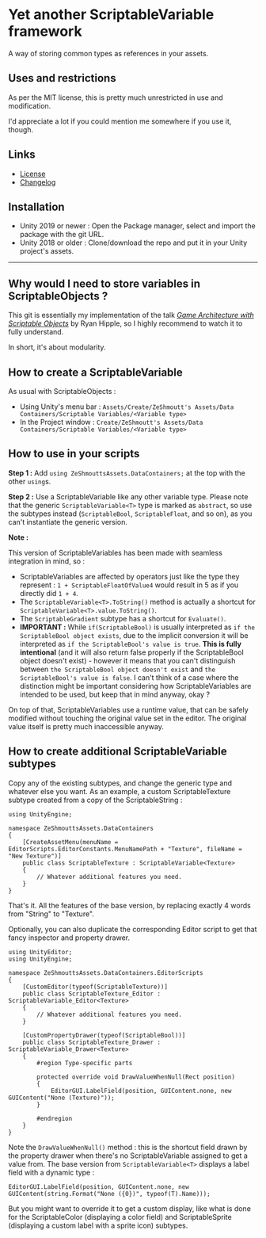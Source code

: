 # Yet another ScriptableVariable framework

A way of storing common types as references in your assets.



## Uses and restrictions

As per the MIT license, this is pretty much unrestricted in use and modification.

I'd appreciate a lot if you could mention me somewhere if you use it, though.

## Links

 - [License](LICENSE)
 - [Changelog](CHANGELOG.md)

## Installation

 - Unity 2019 or newer : Open the Package manager, select  and import the package with the git URL.
 - Unity 2018 or older : Clone/download the repo and put it in your Unity project's assets.
 
-----

## Why would I need to store variables in ScriptableObjects ?

This git is essentially my implementation of the talk [*Game Architecture with Scriptable Objects*](https://www.youtube.com/watch?v=raQ3iHhE_Kk) by Ryan Hipple, so I highly recommend to watch it to fully understand.

In short, it's about modularity.

## How to create a ScriptableVariable

As usual with ScriptableObjects :

* Using Unity's menu bar : `Assets/Create/ZeShmoutt's Assets/Data Containers/Scriptable Variables/<Variable type>`
* In the Project window : `Create/ZeShmoutt's Assets/Data Containers/Scriptable Variables/<Variable type>`

## How to use in your scripts

**Step 1 :** Add `using ZeShmouttsAssets.DataContainers;` at the top with the other `using`s.

**Step 2 :** Use a ScriptableVariable like any other variable type. Please note that the generic `ScriptableVariable<T>` type is marked as `abstract`, so use the subtypes instead (`ScriptableBool`, `ScriptableFloat`, and so on), as you can't instantiate the generic version.

**Note :**

This version of ScriptableVariables has been made with seamless integration in mind, so :

* ScriptableVariables are affected by operators just like the type they represent : `1 + ScriptableFloatOfValue4` would result in 5 as if you directly did `1 + 4`.
* The `ScriptableVariable<T>.ToString()` method is actually a shortcut for `ScriptableVariable<T>.value.ToString()`.
* The `ScriptableGradient` subtype has a shortcut for `Evaluate()`.
* **IMPORTANT :** While `if(ScriptableBool)` is usually interpreted as `if the ScriptableBool object exists`, due to the implicit conversion it will be interpreted as `if the ScriptableBool's value is true`. **This is fully intentional** (and it will also return false properly if the ScriptableBool object doesn't exist) - however it means that you can't distinguish between `the ScriptableBool object doesn't exist` and `the ScriptableBool's value is false`. I can't think of a case where the distinction might be important considering how ScriptableVariables are intended to be used, but keep that in mind anyway, okay ?

On top of that, ScriptableVariables use a runtime value, that can be safely modified without touching the original value set in the editor. The original value itself is pretty much inaccessible anyway.

## How to create additional ScriptableVariable subtypes

Copy any of the existing subtypes, and change the generic type and whatever else you want. As an example, a custom ScriptableTexture subtype created from a copy of the ScriptableString :

    using UnityEngine;

    namespace ZeShmouttsAssets.DataContainers
    {
        [CreateAssetMenu(menuName = EditorScripts.EditorConstants.MenuNamePath + "Texture", fileName = "New Texture")]
        public class ScriptableTexture : ScriptableVariable<Texture>
        {
            // Whatever additional features you need.
        } 
    }
    
That's it. All the features of the base version, by replacing exactly 4 words from "String" to "Texture".

Optionally, you can also duplicate the corresponding Editor script to get that fancy inspector and property drawer.

	using UnityEditor;
	using UnityEngine;

	namespace ZeShmouttsAssets.DataContainers.EditorScripts
	{
		[CustomEditor(typeof(ScriptableTexture))]
		public class ScriptableTexture_Editor : ScriptableVariable_Editor<Texture>
		{
			// Whatever additional features you need.
		}

		[CustomPropertyDrawer(typeof(ScriptableBool))]
		public class ScriptableTexture_Drawer : ScriptableVariable_Drawer<Texture>
		{
			#region Type-specific parts

			protected override void DrawValueWhenNull(Rect position)
			{
				EditorGUI.LabelField(position, GUIContent.none, new GUIContent("None (Texture)"));
			}

			#endregion
		}
	}

Note the `DrawValueWhenNull()` method : this is the shortcut field drawn by the property drawer when there's no ScriptableVariable assigned to get a value from. The base version from `ScriptableVariable<T>` displays a label field with a dynamic type :

	EditorGUI.LabelField(position, GUIContent.none, new GUIContent(string.Format("None ({0})", typeof(T).Name)));

But you might want to override it to get a custom display, like what is done for the ScriptableColor (displaying a color field) and ScriptableSprite (displaying a custom label with a sprite icon) subtypes.
